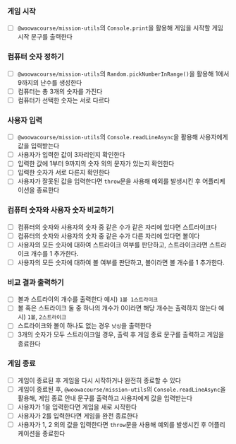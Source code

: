 ### 게임 시작
- [ ] `@woowacourse/mission-utils`의 `Console.print`을 활용해 게임을 시작할 게임 시작 문구를 출력한다

### 컴퓨터 숫자 정하기
- [ ] `@woowacourse/mission-utils`의 `Random.pickNumberInRange()`을 활용해 1에서 9까지의 난수를 생성한다
- [ ] 컴퓨터는 총 3개의 숫자를 가진다
- [ ] 컴퓨터가 선택한 숫자는 서로 다르다

### 사용자 입력
- [ ] `@woowacourse/mission-utils`의 `Console.readLineAsync`을 활용해 사용자에게 값을 입력받는다
- [ ] 사용자가 입력한 값이 3자리인지 확인한다
- [ ] 입력한 값에 1부터 9까지의 숫자 외의 문자가 있는지 확인한다
- [ ] 입력한 숫자가 서로 다른지 확인한다
- [ ] 사용자가 잘못된 값을 입력한다면 `throw`문을 사용해 예외를 발생시킨 후 어플리케이션을 종료한다

### 컴퓨터 숫자와 사용자 숫자 비교하기
- [ ] 컴퓨터의 숫자와 사용자의 숫자 중 같은 수가 같은 자리에 있다면 스트라이크다
- [ ] 컴퓨터의 숫자와 사용자의 숫자 중 같은 수가 다른 자리에 있다면 볼이다
- [ ] 사용자의 모든 숫자에 대하여 스트라이크 여부를 판단하고, 스트라이크라면 스트라이크 개수를 1 추가한다.
- [ ] 사용자의 모든 숫자에 대하여 볼 여부를 판단하고, 볼이라면 볼 개수를 1 추가한다.

### 비교 결과 출력하기
- [ ] 볼과 스트라이의 개수를 출력한다 예시) `1볼 1스트라이크`
- [ ] 볼 혹은 스트라이크 둘 중 하나의 개수가 0이라면 해당 개수는 출력하지 않는다 예시) `1볼`, `2스트라이크`
- [ ] 스트라이크와 볼이 하나도 없는 경우 `낫싱`을 출력한다
- [ ] 3개의 숫자가 모두 스트라이크일 경우, 출력 후 게임 종료 문구를 출력하고 게임을 종료한다

### 게임 종료
- [ ] 게임이 종료된 후 게임을 다시 시작하거나 완전히 종료할 수 있다
- [ ] 게임이 종료된 후, `@woowacourse/mission-utils`의 `Console.readLineAsync`을 활용해, 게임 종료 안내 문구를 출력하고 사용자에게 값을 입력받는다
- [ ] 사용자가 1을 입력한다면 게임을 새로 시작한다
- [ ] 사용자가 2를 입력한다면 게임을 완전 종료한다
- [ ] 사용자가 1, 2 외의 값을 입력한다면 `throw`문을 사용해 예외를 발생시킨 후 어플리케이션을 종료한다

